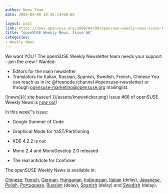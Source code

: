 ```yaml
---
author: News Team
date: 2009-04-08 18:36:14+00:00

layout: post
link: https://news.opensuse.org/2009/04/08/opensuse-weekly-news-issue-66/
title: "openSUSE Weekly News, Issue 66"
categories:
- Weekly News
---
```

We want YOU ! The openSUSE Weekly Newsletter team needs your support - join the crew !
Wanted:
* Editors for the main newsletter
* Translators for Italian, Russian, Spanish, Swedish, French, Chinese
You can reach us in irc @freenode (channel #opensuse-newsletter)  or through opensuse-marketing@opensuse.org mailinglist.

![news]({{ site.baseurl }}/assets/knewsticker.png) Issue #66 of openSUSE Weekly News is [now out](http://en.opensuse.org/OpenSUSE_Weekly_News/66)!  
  

In this week™s issue:


  *  Google Summer of Code

  *  Graphical Mode for YaST/Partitioning

  *  KDE 4.2.2 is out

  *  Mono 2.4 and MonoDevelop 2.0 released

  *  The real antidote for Conficker




The openSUSE Weekly News is available in: 

[Chinese](http://en.opensuse.org/OpenSUSE_Weekly_News/66/chinese),
[French](http://fr.opensuse.org/Lettre_d'information_openSUSE/66),
[German](http://de.opensuse.org/OpenSUSE-Wochenschau/66),
[Hungarian](http://hu.opensuse.org/OpenSUSE_Heti_H%C3%ADrmond%C3%B3/66), 
[Indonesian](http://en.opensuse.org/OpenSUSE_Weekly_News/66/indonesian),
[Italian](http://it.opensuse.org/OpenSUSE_Newsletter_Settimanale/66) (delay),
[Japanese](http://ja.opensuse.org/OpenSUSE_Weekly_News/66),
[Polish](http://pl.opensuse.org/Tygodnik_openSUSE/66), 
[Portuguese](http://pt.opensuse.org/Not%C3%ADcias_da_semana_no_openSUSE/66),
[Russian](http://ru.opensuse.org/%D0%95%D0%B6%D0%B5%D0%BD%D0%B5%D0%B4%D0%B5%D0%BB%D1%8C%D0%BD%D1%8B%D0%B5_%D0%BD%D0%BE%D0%B2%D0%BE%D1%81%D1%82%D0%B8_openSUSE/66) (delay),
[Spanish](http://es.opensuse.org/OpenSUSE_Noticias_Semanales/66) (delay) and
[Swedish](http://en.opensuse.org/OpenSUSE_Weekly_News/66/swedish) (delay).

		
